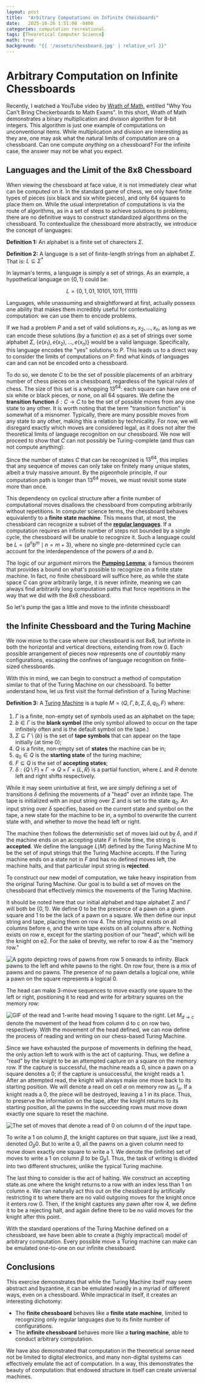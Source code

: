 ```yaml
---
layout: post
title:  "Arbitrary Computations on Infinite Chessboards"
date:   2025-10-26 1:51:00 -0400
categories: computation recreational
tags: [Theoretical Computer Science]
math: true
background: "{{ '/assets/chessboard.jpg' | relative_url }}"
---
```


# Arbitrary Computation on Infinite Chessboards
Recently, I watched a YouTube video by [Wrath of Math](https://youtu.be/0_Qe_0aj4eEM?si=HFrCcPmOmu88-fIP), entitled "Why You Can't Bring Checkerboards to Math Exams". In this short, Wrath of Math demonstrates a binary multiplication and division algorithm for 8-bit integers. This algorithm is just one example of computations on unconventional items. While multiplication and division are interesting as they are, one may ask what the natural limits of computation are on a chessboard. Can one compute *anything* on a chessboard? For the infinite case, the answer may not be what you expect. 

## Languages and the Limit of the 8x8 Chessboard

When viewing the chessboard at face value, it is not immediately clear what can be computed on it. In the standard game of chess, we only have finite types of pieces (six black and six white pieces), and only 64 squares to place them on. While the usual interpretation of computations is via the route of algorithms, as in a set of steps to achieve solutions to problems, there are no definitive ways to construct standardized algorithms on the chessboard. To contextualize the chessboard more abstractly, we introduce the concept of languages: 

**Definition 1:** An alphabet is a finite set of charecters $\Sigma$.

**Definition 2:** A language is a set of finite-length strings from an alphabet $\Sigma$. That is: $L \subseteq \Sigma^*$

In layman's terms, a language is simply a set of strings. As an example, a hypothetical language on $\{0,1\}$ could be:

$$L = \{0, 1, 01, 10101, 1011, 11111\}$$

Languages, while unassuming and straightforward at first, actually possess one ability that makes them incredibly useful for contextualizing computation: we can use them to encode problems.

If we had a problem $P$ and a set of valid solutions $x_1,x_2,...,x_n$, as long as we can encode these solutions (by a function $e$) as a set of strings over some alphabet $\Sigma$, $\{e(x_1), e(x_2), ..., e(x_n)\}$ would be a valid language. Specifically, this language encodes the "yes" solutions to $P$. This leads us to a direct way to consider the limits of computations on $P$: find what kinds of languages can and can not be encoded onto a chessboard. 

To do so, we denote $C$ to be the set of possible placements of an arbitrary number of chess pieces on a chessboard, regardless of the typical rules of chess. The size of this set is a whopping $13^{64}$: each square can have one of six white or black pieces, or none, on all 64 squares. We define the **transition function** $\delta: C \rightarrow C$ to be the set of possible moves from any one state to any other. It is worth noting that the term "transition function" is somewhat of a misnomer. Typically, there are many possible moves from any state to any other, making this a relation by technicality. For now, we will disregard exactly which moves are considered legal, as it does not alter the theoretical limits of language recognition on our chessboard. We now will proceed to show that $C$ can not possibly be Turing-complete (and thus can not compute anything): 

Since the number of states $C$ that can be recognized is $13^{64}$, this implies that any sequence of moves can only take on finitely many unique states, albeit a truly massive amount. By the pigeonhole principle, if our computation path is longer than $13^{64}$ moves, we must revisit some state more than once. 

This dependency on cyclical structure after a finite number of computational moves disallows the chessboard from computing arbitrarily without repetitions. In computer science terms, the chessboard behaves equivalently to a **finite state machine**. This means that, at most, the chessboard can recognize a subset of the [**regular languages**](https://en.wikipedia.org/wiki/Regular_language). If a computation requires an infinite number of steps not bounded by a single cycle, the chessboard will be unable to recognize it. Such a language could be $L = \{a^n b^m \mid n = m + 3\}$, where no single pre-determined cycle can account for the interdependence of the powers of $a$ and $b$.

The logic of our argument mirrors the [**Pumping Lemma**](https://en.wikipedia.org/wiki/Pumping_lemma_for_regular_languages#:~:text=Specifically,%20the%20pumping%20lemma%20says,is%20known%20as%20%22pumping%22.); a famous theorem that provides a bound on what's possible to recognize on a finite state machine. In fact, no finite chessboard will suffice here, as while the state space $C$ can grow arbitrarily large, it is never infinite, meaning we can always find arbitrarily long computation paths that force repetitions in the way that we did with the 8x8 chessboard.

So let's pump the gas a little and move to the infinite chessboard!

## the Infinite Chessboard and the Turing Machine

We now move to the case where our chessboard is not 8x8, but infinite in both the horizontal and vertical directions, extending from row 0. Each possible arrangement of pieces now represents one of *countably* many configurations, escaping the confines of language recognition on finite-sized chessboards. 

With this in mind, we can begin to construct a method of computation similar to that of the Turing Machine on our chessboard. To better understand how, let us first visit the formal definition of a Turing Machine:

**Definition 3:** A [Turing Machine](https://en.wikipedia.org/wiki/Turing_machine) is a tuple $M = \langle Q, \Gamma, b, \Sigma, \delta, q_0, F \rangle$ where:

 1. $\Gamma$ is a finite, non-empty set of symbols used as an alphabet on the tape;
 2. $b \in \Gamma$ is the **blank symbol** (the only symbol allowed to occur on the tape infinitely often and is the default symbol on the tape.)
3. $\Sigma \subseteq \Gamma \setminus \{ b \}$ is the set of **tape symbols** that can appear on the tape initially (at time 0);
 4.  $Q$ is a finite, non-empty set of **states** the machine can be in;
5. $q_0 \in Q$ is the **starting state** of the turing machine;
 6. $F \subseteq Q$ is the set of **accepting states**;
 7. $\delta : (Q \setminus F) \times \Gamma \to Q \times \Gamma \times \{L, R\}$ is a partial function, where $L$ and $R$ denote left and right shifts respectively.

While it may seem unintuitive at first, we are simply defining a set of transitions $\delta$ defining the movements of a "head" over an infinite tape. The tape is initialized with an input string over $\Sigma$ and is set to the state $q_0$. An input string over $\delta$ specifies, based on the current state and symbol on the tape, a new state for the machine to be in, a symbol to overwrite the current state with, and whether to move the head left or right. 

The machine then follows the deterministic set of moves laid out by $\delta$, and if the machine ends on an accepting state $F$ in finite time, the string is **accepted**. We define the language $L(M)$ defined by the Turing Machine M to be the set of input strings that the Turing Machine accepts. If the Turing machine ends on a state not in $F$ and has no defined moves left, the machine halts, and that particular input string is **rejected**. 

To construct our new model of computation, we take heavy inspiration from the original Turing Machine. Our goal is to build a set of moves on the chessboard that effectively mimics the movements of the Turing Machine. 

It should be noted here that our initial alphabet and tape alphabet $\Sigma$ and $\Gamma$ will both be $\{0, 1\}$. We define 0 to be the presence of a pawn on a given square and 1 to be the lack of a pawn on a square. We then define our input string and tape, placing them on row 4. The string input exists on all columns before e, and the write tape exists on all columns after e. Nothing exists on row e, except for the starting position of our "head", which will be the knight on e2. For the sake of brevity, we refer to row 4 as the "memory row." 

![A pgoto depicting rows of pawns from row 5 onwards to infinity. Black pawns to the left and white pawns to the right. On row four, there is a mix of pawns and no pawns. The presence of no pawn details a logical one, while a pawn on the square represents a logical 0.](https://raw.githubusercontent.com/linuxwire-blog/blog/refs/heads/main/_assets/images/chessboard/Read%20Tape.png)

The head can make 3-move sequences to move exactly one square to the left or right, positioning it to read and write for arbitrary squares on the memory row:

![GIF of the read and 1-write head moving 1 square to the right.](https://raw.githubusercontent.com/linuxwire-blog/blog/main/_assets/images/chessboard/ApronusDiagram1761498967.gif)
Let $M_{d\rightarrow c}$ denote the movement of the head from column d to c on row two, respectively. With the movement of the head defined, we can now define the process of reading and writing on our chess-based Turing Machine.

Since we have exhausted the purpose of movements in defining the head, the only action left to work with is the act of capturing. Thus, we define a "read" by the knight to be an attempted capture on a square on the memory row. If the capture is successful, the machine reads a 0, since a pawn on a square denotes a 0; if the capture is unsuccessful, the knight reads a 1. After an attempted read, the knight will always make one move back to its starting position. We will denote a read on cell $\alpha$ on memory row as $I_\alpha$. If a knight reads a 0, the piece will be destroyed, leaving a 1 in its place. Thus, to preserve the information on the tape, after the knight returns to its starting position, all the pawns in the succeeding rows must move down exactly one square to reset the machine. 

![The set of moves that denote a read of 0 on column d of the input tape.](https://raw.githubusercontent.com/linuxwire-blog/blog/main/_assets/images/chessboard/ApronusDiagram1761499727.gif)


To write a 1 on column $\beta$, the knight captures on that square, just like a read, denoted $O_\beta 0$. But to write a 0, all the pawns on a given column need to move down exactly one square to write a 1. We denote the (infinite) set of moves to write a 1 on column $\beta$ to be $O_\beta 1$. Thus, the task of writing is divided into two different structures, unlike the typical Turing machine. 

The last thing to consider is the act of halting. We construct an accepting state as one where the knight returns to a row with an index less than 1 on column e. We can naturally act this out on the chessboard by artificially restricting it to where there are no valid outgoing moves for the knight once it enters row 0. Then, if the knight captures any pawn after row 4, we define it to be a rejecting halt, and again define there to be no valid moves for the knight after this point.

With the standard operations of the Turing Machine defined on a chessboard, we have been able to create a (highly impractical) model of arbitrary computation. Every possible move a Turing machine can make can be emulated one-to-one on our infinite chessboard. 
## Conclusions

This exercise demonstrates that while the Turing Machine itself may seem abstract and byzantine, it can be emulated readily in a myriad of different ways, even on a chessboard. While impractical in itself, it creates an interesting dichotomy:

 - The **finite chessboard** behaves like a **finite state machine**, limited to recognizing only regular languages due to its finite number of configurations.
 - The **infinite chessboard** behaves more like a **turing machine**, able to conduct arbitrary computation. 

We have also demonstrated that computation in the theoretical sense need not be limited to digital electronics, and many non-digital systems can effectively emulate the act of computation. In a way, this demonstrates the beauty of computation: that endowed structure in itself can create universal machines. 

